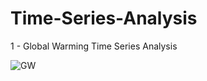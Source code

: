 # Time-Series-Analysis

1 - Global Warming Time Series Analysis

![GW](https://github.com/user-attachments/assets/22947819-830b-4506-abeb-84fb37237f6b)
